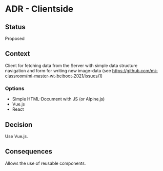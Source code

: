 # ADR - Clientside

## Status

Proposed

## Context

Client for fetching data from the Server with simple data structure navigation and form for writing new image-data (see https://github.com/mi-classroom/mi-master-wt-beiboot-2021/issues/1)

### Options

- Simple HTML-Document with JS (or Alpine.js)
- Vue.js
- React

## Decision

Use Vue.js.

## Consequences

Allows the use of reusable components.